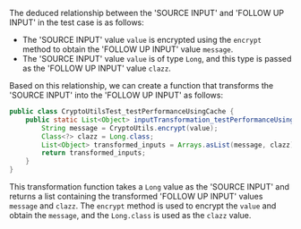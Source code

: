 The deduced relationship between the 'SOURCE INPUT' and 'FOLLOW UP INPUT' in the test case is as follows:

- The 'SOURCE INPUT' value `value` is encrypted using the `encrypt` method to obtain the 'FOLLOW UP INPUT' value `message`.
- The 'SOURCE INPUT' value `value` is of type `Long`, and this type is passed as the 'FOLLOW UP INPUT' value `clazz`.

Based on this relationship, we can create a function that transforms the 'SOURCE INPUT' into the 'FOLLOW UP INPUT' as follows:

```java
public class CryptoUtilsTest_testPerformanceUsingCache {
    public static List<Object> inputTransformation_testPerformanceUsingCache(Long value) {
        String message = CryptoUtils.encrypt(value);
        Class<?> clazz = Long.class;
        List<Object> transformed_inputs = Arrays.asList(message, clazz);
        return transformed_inputs;
    }
}
```

This transformation function takes a `Long` value as the 'SOURCE INPUT' and returns a list containing the transformed 'FOLLOW UP INPUT' values `message` and `clazz`. The `encrypt` method is used to encrypt the `value` and obtain the `message`, and the `Long.class` is used as the `clazz` value.